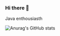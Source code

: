 ### Hi there 👋

Java enthousiasth

![Anurag's GitHub stats](https://github-readme-stats.vercel.app/api?username=Jydett&count_private=true)
